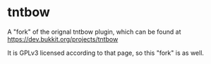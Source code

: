 # tntbow
A "fork" of the orignal tntbow plugin, which can be found at https://dev.bukkit.org/projects/tntbow

It is GPLv3 licensed according to that page, so this "fork" is as well.
